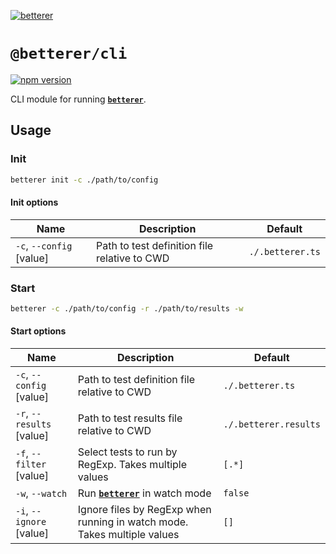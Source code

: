 [![betterer](https://github.com/phenomnomnominal/betterer/blob/master/docs/logo.png)](https://phenomnomnominal.github.io/betterer/)

# `@betterer/cli`

[![npm version](https://img.shields.io/npm/v/@betterer/cli.svg)](https://www.npmjs.com/package/@betterer/cli)

CLI module for running [**`betterer`**](https://github.com/phenomnomnominal/betterer).

## Usage

### Init

```sh
betterer init -c ./path/to/config
```

#### Init options

| Name                     | Description                                  | Default          |
| ------------------------ | -------------------------------------------- | ---------------- |
| `-c`, `--config` [value] | Path to test definition file relative to CWD | `./.betterer.ts` |

### Start

```sh
betterer -c ./path/to/config -r ./path/to/results -w
```

#### Start options

| Name                      | Description                                                                      | Default               |
| ------------------------- | -------------------------------------------------------------------------------- | --------------------- |
| `-c`, `--config` [value]  | Path to test definition file relative to CWD                                     | `./.betterer.ts`      |
| `-r`, `--results` [value] | Path to test results file relative to CWD                                        | `./.betterer.results` |
| `-f`, `--filter` [value]  | Select tests to run by RegExp. Takes multiple values                             | `[.*]`                |
| `-w`, `--watch`           | Run [**`betterer`**](https://github.com/phenomnomnominal/betterer) in watch mode | `false`               |
| `-i`, `--ignore` [value]  | Ignore files by RegExp when running in watch mode. Takes multiple values         | `[]`                  |
